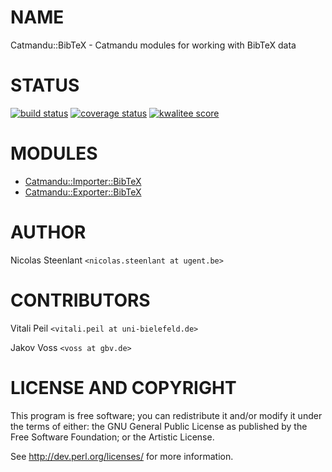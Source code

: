 # NAME

Catmandu::BibTeX - Catmandu modules for working with BibTeX data

# STATUS

<p>
<a href="https://travis-ci.org/LibreCat/Catmandu-BibTeX"><img src="https://travis-ci.org/LibreCat/Catmandu-BibTeX.svg?branch=master" alt="build status" /></a>
<a href="https://coveralls.io/r/LibreCat/Catmandu-BibTeX"><img src="https://coveralls.io/repos/LibreCat/Catmandu-BibTeX/badge.png?branch=master" alt="coverage status" /></a>
<a href="http://cpants.cpanauthors.org/dist/Catmandu-BibTeX"><img src="http://cpants.cpanauthors.org/dist/Catmandu-BibTeX.png" alt="kwalitee score" /></a>
</p>

# MODULES

- [Catmandu::Importer::BibTeX](https://metacpan.org/pod/Catmandu::Importer::BibTeX)
- [Catmandu::Exporter::BibTeX](https://metacpan.org/pod/Catmandu::Exporter::BibTeX)

# AUTHOR

Nicolas Steenlant `<nicolas.steenlant at ugent.be>`

# CONTRIBUTORS

Vitali Peil `<vitali.peil at uni-bielefeld.de>`

Jakov Voss `<voss at gbv.de>`

# LICENSE AND COPYRIGHT

This program is free software; you can redistribute it and/or modify it
under the terms of either: the GNU General Public License as published
by the Free Software Foundation; or the Artistic License.

See http://dev.perl.org/licenses/ for more information.
